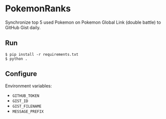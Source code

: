 # PokemonRanks

Synchronize top 5 used Pokemon on Pokemon Global Link (double battle) to GitHub Gist daily.

## Run

    $ pip install -r requirements.txt
    $ python .

## Configure

Environment variables:

- `GITHUB_TOKEN`
- `GIST_ID`
- `GIST_FILENAME`
- `MESSAGE_PREFIX`
